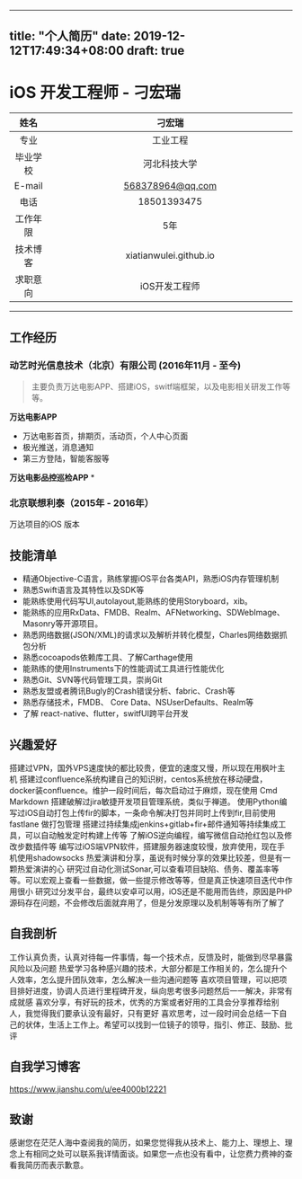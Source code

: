 
---
title: "个人简历"
date: 2019-12-12T17:49:34+08:00
draft: true
---


# iOS 开发工程师 - 刁宏瑞

<style>
table th:first-of-type {
	width: 100px;
}
table th:nth-of-type(2) {
	width: 1000px;
}
</style>

| 姓名 |       刁宏瑞     |
| :-: | :-: |
| 专业 | 工业工程 |
| 毕业学校 | 河北科技大学 |
| E-mail | 568378964@qq.com |
| 电话 | 18501393475 |
| 工作年限 | 5年 |
| 技术博客 |  xiatianwulei.github.io
| 求职意向 | iOS开发工程师 |

---

## 工作经历
### 动艺时光信息技术（北京）有限公司 (2016年11月 - 至今)
>主要负责万达电影APP、搭建iOS，switf端框架，以及电影相关研发工作等等。

**万达电影APP**
* 万达电影首页，排期页，活动页，个人中心页面
* 极光推送，消息通知
* 第三方登陆，智能客服等

**万达电影品控巡检APP**
* 

### 北京联想利泰（2015年 - 2016年）
万达项目的iOS 版本

## 技能清单

* 精通Objective-C语言，熟练掌握iOS平台各类API，熟悉iOS内存管理机制
* 熟悉Swift语言及其特性以及SDK等
* 能熟练使用代码写UI,autolayout,能熟练的使用Storyboard，xib。
* 能熟练的应用RxData、FMDB、Realm、AFNetworking、SDWebImage、Masonry等开源项目。
* 熟悉网络数据(JSON/XML)的请求以及解析并转化模型，Charles网络数据抓包分析
* 熟悉cocoapods依赖库工具、了解Carthage使用
* 能熟练的使用Instruments下的性能调试工具进行性能优化
* 熟悉Git、SVN等代码管理工具，崇尚Git
* 熟悉友盟或者腾讯Bugly的Crash错误分析、fabric、Crash等
* 熟悉存储技术，FMDB、 Core Data、NSUserDefaults、Realm等
* 了解 react-native、flutter，switfUI跨平台开发

## 兴趣爱好



搭建过VPN，国外VPS速度快的都比较贵，便宜的速度又慢，所以现在用枫叶主机
搭建过confluence系统构建自己的知识树，centos系统放在移动硬盘，docker装confluence。维护一段时间后，每次启动过于麻烦，现在使用 Cmd Markdown
搭建破解过jira敏捷开发项目管理系统，类似于禅道。
使用Python编写过iOS自动打包上传fir的脚本，一条命令解决打包并同时上传到fir,目前使用 fastlane 做打包管理
搭建过持续集成jenkins+gitlab+fir+邮件通知等持续集成工具，可以自动触发定时构建上传等
了解iOS逆向编程，编写微信自动抢红包以及修改步数插件等
编写过iOS端VPN软件，搭建服务器速度较慢，放弃使用，现在手机使用shadowsocks
热爱演讲和分享，虽说有时候分享的效果比较差，但是有一颗热爱演讲的心
研究过自动化测试Sonar,可以查看项目缺陷、债务、覆盖率等等。可以宏观上查看一些数据，做一些提示修改等等，但是真正快速项目迭代中作用很小
研究过分发平台，最终以安卓可以用，iOS还是不能用而告终，原因是PHP源码存在问题，不会修改后面就弃用了，但是分发原理以及机制等等有所了解了

## 自我剖析

工作认真负责，认真对待每一件事情，每一个技术点，反馈及时，能做到尽早暴露风险以及问题
热爱学习各种感兴趣的技术，大部分都是工作相关的，怎么提升个人效率，怎么提升团队效率，怎么解决一些沟通问题等
喜欢项目管理，可以把项目排好进度，协调人员进行里程碑开发，纵向思考很多问题然后一一解决，非常有成就感
喜欢分享，有好玩的技术，优秀的方案或者好用的工具会分享推荐给别人，我觉得我们要承认没有最好，只有更好
喜欢思考，过一段时间会总结一下自己的状体，生活上工作上。希望可以找到一位镜子的领导，指引、修正、鼓励、批评

## 自我学习博客
https://www.jianshu.com/u/ee4000b12221
## 致谢
感谢您在茫茫人海中查阅我的简历，如果您觉得我从技术上、能力上、理想上、理念上有相同之处可以联系我详情面谈。如果您一点也没有看中，让您费力费神的查看我简历而表示歉意。










